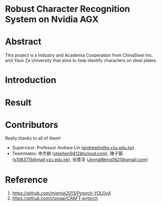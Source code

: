 # Robust Character Recognition System on Nvidia AGX

# Abstract
This project is a Industry and Academia Cooperation from ChinaSteel Inc. and Yaun Ze University that aims to help identify characters on steel plates.

# Introduction


# Result


# Contributors
Really thanks to all of them!
- Supervisor: Professor Andrew Lin (andrewlin@g.yzu.edu.tw)
- Teammates: 李杰穎 (stephen9412@icloud.com), 陳子顥 (s1063715@mail.yzu.edu.tw), 翁薏淳 (JennaWeng0621@gmail.com)



# Reference
1. https://github.com/miemie2013/Pytorch-YOLOv4
2. https://github.com/clovaai/CRAFT-pytorch
